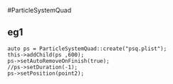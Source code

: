 #ParticleSystemQuad

## eg1
```
auto ps = ParticleSystemQuad::create("psq.plist");
this->addChild(ps ,600);
ps->setAutoRemoveOnFinish(true);
//ps->setDuration(-1);
ps->setPosition(point2);
```



